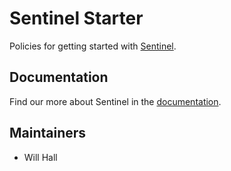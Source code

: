 # Sentinel Starter

Policies for getting started with [Sentinel](https://www.hashicorp.com/sentinel/).

## Documentation

Find our more about Sentinel in the [documentation](https://docs.hashicorp.com/sentinel).

## Maintainers

* Will Hall
